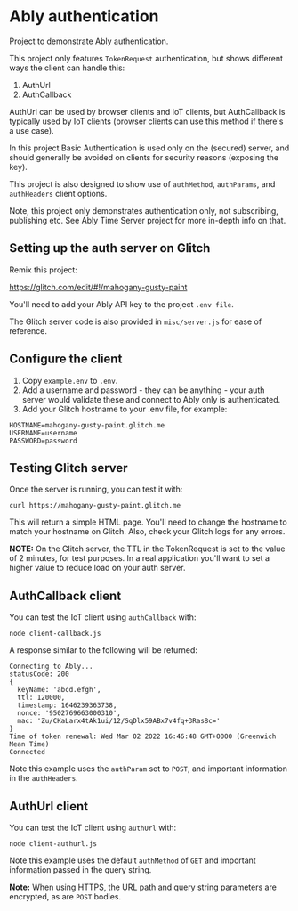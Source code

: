 # Ably authentication

Project to demonstrate Ably authentication.

This project only features `TokenRequest` authentication, but shows different ways the client can handle this:

1. AuthUrl
2. AuthCallback

AuthUrl can be used by browser clients and IoT clients, but AuthCallback is typically used by IoT clients (browser clients can use
this method if there's a use case).

In this project Basic Authentication is used only on the (secured) server, and should generally be avoided on clients for security reasons (exposing the key).

This project is also designed to show use of `authMethod`, `authParams`, and `authHeaders` client options.

Note, this project only demonstrates authentication only, not subscribing, publishing etc. See Ably Time Server project for more in-depth info on that.

## Setting up the auth server on Glitch

Remix this project: 

https://glitch.com/edit/#!/mahogany-gusty-paint

You'll need to add your Ably API key to the project `.env file`.

The Glitch server code is also provided in `misc/server.js` for ease of reference.

## Configure the client

1. Copy `example.env` to `.env`.
2. Add a username and password - they can be anything - your auth server would validate these and connect to Ably only is authenticated.
3. Add your Glitch hostname to your .env file, for example:

```
HOSTNAME=mahogany-gusty-paint.glitch.me
USERNAME=username
PASSWORD=password
```

## Testing Glitch server

Once the server is running, you can test it with:

```shell
curl https://mahogany-gusty-paint.glitch.me
```

This will return a simple HTML page. You'll need to change the hostname to match your hostname on Glitch. Also, check your Glitch logs for any errors.

**NOTE:** On the Glitch server, the TTL in the TokenRequest is set to the value of 2 minutes, for test purposes. In a real application you'll want to set a higher value to reduce load on your auth server.

## AuthCallback client

You can test the IoT client using `authCallback` with:

```shell
node client-callback.js
```

A response similar to the following will be returned:

```
Connecting to Ably...
statusCode: 200
{
  keyName: 'abcd.efgh',
  ttl: 120000,
  timestamp: 1646239363738,
  nonce: '9502769663000310',
  mac: 'Zu/CKaLarx4tAk1ui/12/SqDlx59ABx7v4fq+3Ras8c='
}
Time of token renewal: Wed Mar 02 2022 16:46:48 GMT+0000 (Greenwich Mean Time)
Connected
```

Note this example uses the `authParam` set to `POST`, and important information in the `authHeaders`.

##  AuthUrl client

You can test the IoT client using `authUrl` with:

```shell
node client-authurl.js
```

Note this example uses the default `authMethod` of `GET` and important information passed in the query string. 

**Note:** When using HTTPS, the URL path and query string parameters are encrypted, as are `POST` bodies.
